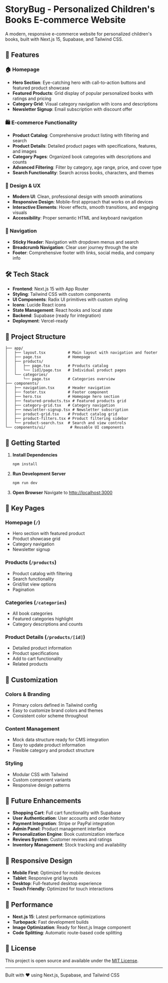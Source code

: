 # StoryBug - Personalized Children's Books E-commerce Website

A modern, responsive e-commerce website for personalized children's books, built with Next.js 15, Supabase, and Tailwind CSS.

## 🚀 Features

### 🏠 Homepage
- **Hero Section**: Eye-catching hero with call-to-action buttons and featured product showcase
- **Featured Products**: Grid display of popular personalized books with ratings and pricing
- **Category Grid**: Visual category navigation with icons and descriptions
- **Newsletter Signup**: Email subscription with discount offer

### 🛍️ E-commerce Functionality
- **Product Catalog**: Comprehensive product listing with filtering and search
- **Product Details**: Detailed product pages with specifications, features, and images
- **Category Pages**: Organized book categories with descriptions and counts
- **Advanced Filtering**: Filter by category, age range, price, and cover type
- **Search Functionality**: Search across books, characters, and themes

### 🎨 Design & UX
- **Modern UI**: Clean, professional design with smooth animations
- **Responsive Design**: Mobile-first approach that works on all devices
- **Interactive Elements**: Hover effects, smooth transitions, and engaging visuals
- **Accessibility**: Proper semantic HTML and keyboard navigation

### 🧭 Navigation
- **Sticky Header**: Navigation with dropdown menus and search
- **Breadcrumb Navigation**: Clear user journey through the site
- **Footer**: Comprehensive footer with links, social media, and company info

## 🛠️ Tech Stack

- **Frontend**: Next.js 15 with App Router
- **Styling**: Tailwind CSS with custom components
- **UI Components**: Radix UI primitives with custom styling
- **Icons**: Lucide React icons
- **State Management**: React hooks and local state
- **Backend**: Supabase (ready for integration)
- **Deployment**: Vercel-ready

## 📁 Project Structure

```
├── app/
│   ├── layout.tsx          # Main layout with navigation and footer
│   ├── page.tsx            # Homepage
│   ├── products/
│   │   ├── page.tsx        # Products catalog
│   │   └── [id]/page.tsx   # Individual product pages
│   └── categories/
│       └── page.tsx        # Categories overview
├── components/
│   ├── navigation.tsx      # Header navigation
│   ├── footer.tsx          # Footer component
│   ├── hero.tsx            # Homepage hero section
│   ├── featured-products.tsx # Featured products grid
│   ├── category-grid.tsx   # Category navigation
│   ├── newsletter-signup.tsx # Newsletter subscription
│   ├── product-grid.tsx    # Product catalog grid
│   ├── product-filters.tsx # Product filtering sidebar
│   └── product-search.tsx  # Search and view controls
└── components/ui/           # Reusable UI components
```

## 🚀 Getting Started

1. **Install Dependencies**
   ```bash
   npm install
   ```

2. **Run Development Server**
   ```bash
   npm run dev
   ```

3. **Open Browser**
   Navigate to [http://localhost:3000](http://localhost:3000)

## 🎯 Key Pages

### Homepage (`/`)
- Hero section with featured product
- Product showcase grid
- Category navigation
- Newsletter signup

### Products (`/products`)
- Product catalog with filtering
- Search functionality
- Grid/list view options
- Pagination

### Categories (`/categories`)
- All book categories
- Featured categories highlight
- Category descriptions and counts

### Product Details (`/products/[id]`)
- Detailed product information
- Product specifications
- Add to cart functionality
- Related products

## 🎨 Customization

### Colors & Branding
- Primary colors defined in Tailwind config
- Easy to customize brand colors and themes
- Consistent color scheme throughout

### Content Management
- Mock data structure ready for CMS integration
- Easy to update product information
- Flexible category and product structure

### Styling
- Modular CSS with Tailwind
- Custom component variants
- Responsive design patterns

## 🔮 Future Enhancements

- **Shopping Cart**: Full cart functionality with Supabase
- **User Authentication**: User accounts and order history
- **Payment Integration**: Stripe or PayPal integration
- **Admin Panel**: Product management interface
- **Personalization Engine**: Book customization interface
- **Reviews System**: Customer reviews and ratings
- **Inventory Management**: Stock tracking and availability

## 📱 Responsive Design

- **Mobile First**: Optimized for mobile devices
- **Tablet**: Responsive grid layouts
- **Desktop**: Full-featured desktop experience
- **Touch Friendly**: Optimized for touch interactions

## 🚀 Performance

- **Next.js 15**: Latest performance optimizations
- **Turbopack**: Fast development builds
- **Image Optimization**: Ready for Next.js Image component
- **Code Splitting**: Automatic route-based code splitting

## 📄 License

This project is open source and available under the [MIT License](LICENSE).

---

Built with ❤️ using Next.js, Supabase, and Tailwind CSS
